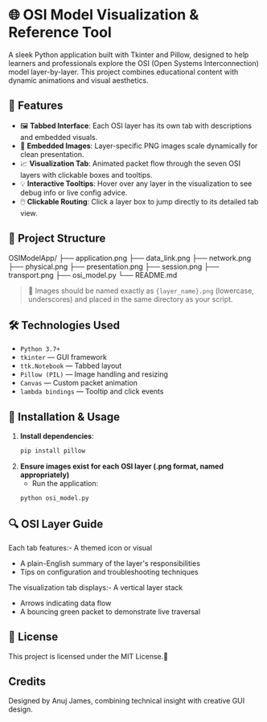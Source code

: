 # 🌐 OSI Model Visualization & Reference Tool

A sleek Python application built with Tkinter and Pillow, designed to help learners and professionals explore the OSI (Open Systems Interconnection) model layer-by-layer. This project combines educational content with dynamic animations and visual aesthetics.

## 🧠 Features

- 🖼️ **Tabbed Interface**: Each OSI layer has its own tab with descriptions and embedded visuals.
- 🎨 **Embedded Images**: Layer-specific PNG images scale dynamically for clean presentation.
- 📈 **Visualization Tab**: Animated packet flow through the seven OSI layers with clickable boxes and tooltips.
- 💡 **Interactive Tooltips**: Hover over any layer in the visualization to see debug info or live config advice.
- 🖱️ **Clickable Routing**: Click a layer box to jump directly to its detailed tab view.

## 📁 Project Structure
OSIModelApp/ ├── application.png ├── data_link.png ├── network.png ├── physical.png ├── presentation.png ├── session.png ├── transport.png ├── osi_model.py └── README.md


> 📸 Images should be named exactly as `{layer_name}.png` (lowercase, underscores) and placed in the same directory as your script.

## 🛠️ Technologies Used

- `Python 3.7+`
- `tkinter` — GUI framework
- `ttk.Notebook` — Tabbed layout
- `Pillow (PIL)` — Image handling and resizing
- `Canvas` — Custom packet animation
- `lambda bindings` — Tooltip and click events

## 🚀 Installation & Usage

1. **Install dependencies**:
   ```bash
   pip install pillow
   ```
2. **Ensure images exist for each OSI layer (.png format, named appropriately)**
    - Run the application:
   ```bash      
   python osi_model.py
   ```

## 🔍 OSI Layer Guide
Each tab features:- A themed icon or visual
- A plain-English summary of the layer's responsibilities
- Tips on configuration and troubleshooting techniques
  
The visualization tab displays:- A vertical layer stack
- Arrows indicating data flow
- A bouncing green packet to demonstrate live traversal
  
## 📜 License
This project is licensed under the MIT License.🙌 

## Credits 
Designed by Anuj James, combining technical insight with creative GUI design.
